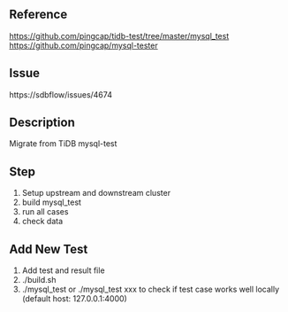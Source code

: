 ## Reference
https://github.com/pingcap/tidb-test/tree/master/mysql_test
https://github.com/pingcap/mysql-tester

## Issue
https://sdbflow/issues/4674

## Description
Migrate from TiDB mysql-test

## Step
1. Setup upstream and downstream cluster
2. build mysql_test
3. run all cases
4. check data

## Add New Test
1. Add test and result file
2. ./build.sh
3. ./mysql_test or ./mysql_test xxx to check if test case works well locally (default host: 127.0.0.1:4000)
